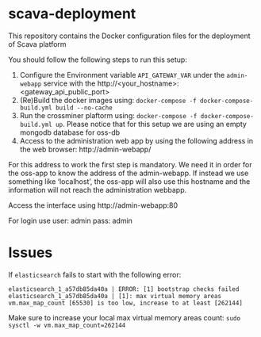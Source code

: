 # scava-deployment
This repository contains the Docker configuration files for the deployment of Scava platform

You should follow the following steps to run this setup:

1. Configure the Environment variable `API_GATEWAY_VAR` under the `admin-webapp` service with the http://<your_hostname>:<gateway_api_public_port>
1. (Re)Build the docker images using: `docker-compose -f docker-compose-build.yml build --no-cache`
1. Run the crossminer plaftorm using: `docker-compose -f docker-compose-build.yml up`. Please notice that for this setup we are using an empty mongodb database for oss-db
1. Access to the administration web app by using the following address in the web browser: http://admin-webapp/

For this address to work the first step is mandatory. We need it in order for the oss-app to know the address of the admin-webapp. If instead we use something like ‘localhost’, the oss-app will also use this hostname and the information will not reach the administration webbapp.

Access the interface using http://admin-webapp:80

For login use user: admin  pass: admin

# Issues

If `elasticsearch` fails to start with the following error:

```
elasticsearch_1_a57db85da40a | ERROR: [1] bootstrap checks failed
elasticsearch_1_a57db85da40a | [1]: max virtual memory areas vm.max_map_count [65530] is too low, increase to at least [262144]
```

Make sure to increase your local max virtual memory areas count: `sudo sysctl -w vm.max_map_count=262144`
